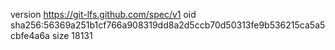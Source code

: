 version https://git-lfs.github.com/spec/v1
oid sha256:56369a251b1cf766a908319dd8a2d5ccb70d50313fe9b536215ca5a5cbfe4a6a
size 18131
